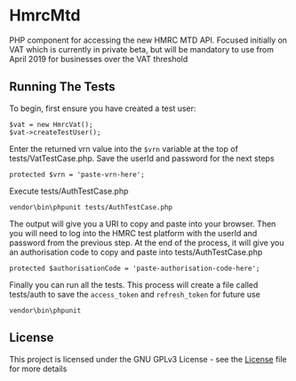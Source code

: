 # HmrcMtd
PHP component for accessing the new HMRC MTD API. Focused initially on VAT which is currently in private beta, but will be mandatory to use from April 2019 for businesses over the VAT threshold

## Running The Tests

To begin, first ensure you have created a test user:
```
$vat = new HmrcVat();
$vat->createTestUser();
```
Enter the returned vrn value into the `$vrn` variable at the top of tests/VatTestCase.php. Save the userId and password for the next steps
```
protected $vrn = 'paste-vrn-here';
```
Execute tests/AuthTestCase.php
```
vendor\bin\phpunit tests/AuthTestCase.php
```
The output will give you a URI to copy and paste into your browser. Then you will need to log into the HMRC test platform with the userId and password from the previous step.
At the end of the process, it will give you an authorisation code to copy and paste into tests/AuthTestCase.php
```
protected $authorisationCode = 'paste-authorisation-code-here';
```
Finally you can run all the tests. This process will create a file called tests/auth to save the `access_token` and `refresh_token` for future use
```
vendor\bin\phpunit
```

## License
This project is licensed under the GNU GPLv3 License - see the [License](License) file for more details